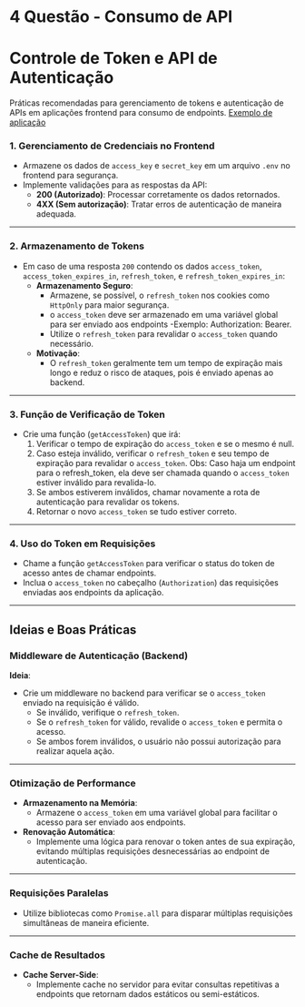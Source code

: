 # 4 Questão - Consumo de API

# Controle de Token e API de Autenticação

  Práticas recomendadas para gerenciamento de tokens e autenticação de APIs em aplicações frontend para consumo de endpoints. 
  [Exemplo de aplicação](https://github.com/wagnerjunr/Shipay-Desafio/blob/main/4Quest%C3%A3o/Aplica%C3%A7%C3%A3o/ssr/useAuth.js)

### 1. Gerenciamento de Credenciais no Frontend
- Armazene os dados de `access_key` e `secret_key` em um arquivo `.env` no frontend para segurança.
- Implemente validações para as respostas da API:
  - **200 (Autorizado)**: Processar corretamente os dados retornados.
  - **4XX (Sem autorização)**: Tratar erros de autenticação de maneira adequada.

---

### 2. Armazenamento de Tokens
- Em caso de uma resposta `200` contendo os dados `access_token`, `access_token_expires_in`, `refresh_token`, e `refresh_token_expires_in`:
  - **Armazenamento Seguro**: 
    - Armazene, se possível, o `refresh_token` nos cookies como `HttpOnly` para maior segurança. 
    - o `access_token` deve ser armazenado em uma variável global para ser enviado aos endpoints -Exemplo: Authorization: Bearer.
    - Utilize o `refresh_token` para revalidar o `access_token` quando necessário.
  - **Motivação**: 
    - O `refresh_token` geralmente tem um tempo de expiração mais longo e reduz o risco de ataques, pois é enviado apenas ao backend.

---

### 3. Função de Verificação de Token
- Crie uma função (`getAccessToken`) que irá:
  1. Verificar o tempo de expiração do `access_token` e se o mesmo é null.
  2. Caso esteja inválido, verificar o `refresh_token` e seu tempo de expiração para revalidar o `access_token`.
  Obs: Caso haja um endpoint para o refresh_token, ela deve ser chamada quando o `access_token` estiver inválido para revalida-lo.
  3. Se ambos estiverem inválidos, chamar novamente a rota de autenticação para revalidar os tokens.
  4. Retornar o novo `access_token` se tudo estiver correto.

---

### 4. Uso do Token em Requisições
- Chame a função `getAccessToken` para verificar o status do token de acesso antes de chamar endpoints.
- Inclua o `access_token` no cabeçalho (`Authorization`) das requisições enviadas aos endpoints da aplicação.

---

## Ideias e Boas Práticas

### Middleware de Autenticação (Backend)
**Ideia**:  
- Crie um middleware no backend para verificar se o `access_token` enviado na requisição é válido.  
  - Se inválido, verifique o `refresh_token`.
  - Se o `refresh_token` for válido, revalide o `access_token` e permita o acesso. 
  - Se ambos forem inválidos, o usuário não possui autorização para realizar aquela ação.

---

### Otimização de Performance
- **Armazenamento na Memória**: 
  - Armazene o `access_token` em uma variável global para facilitar o acesso para ser enviado aos endpoints.
- **Renovação Automática**: 
  - Implemente uma lógica para renovar o token antes de sua expiração, evitando múltiplas requisições desnecessárias ao endpoint de autenticação.

---

### Requisições Paralelas
- Utilize bibliotecas como `Promise.all` para disparar múltiplas requisições simultâneas de maneira eficiente.

---

### Cache de Resultados
- **Cache Server-Side**:
  - Implemente cache no servidor para evitar consultas repetitivas a endpoints que retornam dados estáticos ou semi-estáticos.



